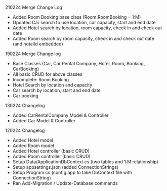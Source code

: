 210224 Merge Change Log
- Added Room Booking base class (Room:RoomBooking = 1:M)
- Updated Car search to use location, car capacity, start and end date
- Added Hotel search by location, room capacity, check in and check out date
- Added Room search by room capacity, check in and check out date (and hotelId embedded)


190224 Merge Change log
- Base Classes (Car, Car Rental Company, Hotel, Room, Booking, CarBooking)
- All basic CRUD for above classes
- Incomplete: Room Booking
- Hotel Search by location and capacity
- Car search by location, start and end date
- Car booking

130224 Changelog
- Added CarRentalCompany Model & Controller
- Added Car Model & Controller

120224 Changelog
- Added Hotel model
- Added Room model
- Added Hotel controller (basic CRUD)
- Added Room controller (basic CRUD)
- Setup Data/ApplicationDbContext.cs (two tables and 1:M relationship)
- Setup appsettings.json (added ConnectionStrings)
- Setup Program.cs (config app to take DbContext file with ConnectionString)
- Ran Add-Migration / Update-Database commands
